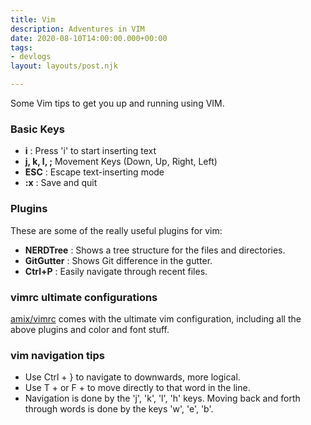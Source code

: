 ```yaml
---
title: Vim
description: Adventures in VIM
date: 2020-08-10T14:00:00.000+00:00
tags:
- devlogs
layout: layouts/post.njk

---
```

Some Vim tips to get you up and running using VIM.

### Basic Keys

* **i** : Press 'i' to start inserting text
* **j, k, l, ;**  Movement Keys (Down, Up, Right, Left) 
* **ESC** : Escape text-inserting mode
* **:x** : Save and quit

### Plugins

These are some of the really useful plugins for vim:

* **NERDTree** : Shows a tree structure for the files and directories.
* **GitGutter** : Shows Git difference in the gutter.
* **Ctrl+P** : Easily navigate through recent files.

### vimrc ultimate configurations

[amix/vimrc](https://github.com/amix/vimrc) comes with the ultimate vim configuration, including all the above plugins and color and font stuff.

### vim navigation tips

* Use Ctrl + } to navigate to downwards, more logical.
* Use T + or F + to move directly to that word in the line.
* Navigation is done by the 'j', 'k', 'l', 'h' keys. Moving back and forth through words is done by the keys 'w', 'e', 'b'.